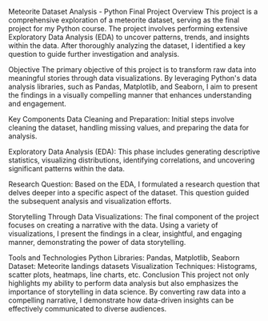 Meteorite Dataset Analysis - Python Final Project
Overview
This project is a comprehensive exploration of a meteorite dataset, serving as the final project for my Python course. The project involves performing extensive Exploratory Data Analysis (EDA) to uncover patterns, trends, and insights within the data. After thoroughly analyzing the dataset, I identified a key question to guide further investigation and analysis.

Objective
The primary objective of this project is to transform raw data into meaningful stories through data visualizations. By leveraging Python's data analysis libraries, such as Pandas, Matplotlib, and Seaborn, I aim to present the findings in a visually compelling manner that enhances understanding and engagement.

Key Components
Data Cleaning and Preparation: Initial steps involve cleaning the dataset, handling missing values, and preparing the data for analysis.

Exploratory Data Analysis (EDA): This phase includes generating descriptive statistics, visualizing distributions, identifying correlations, and uncovering significant patterns within the data.

Research Question: Based on the EDA, I formulated a research question that delves deeper into a specific aspect of the dataset. This question guided the subsequent analysis and visualization efforts.

Storytelling Through Data Visualizations: The final component of the project focuses on creating a narrative with the data. Using a variety of visualizations, I present the findings in a clear, insightful, and engaging manner, demonstrating the power of data storytelling.

Tools and Technologies
Python Libraries: Pandas, Matplotlib, Seaborn
Dataset: Meteorite landings datasets
Visualization Techniques: Histograms, scatter plots, heatmaps, line charts, etc.
Conclusion
This project not only highlights my ability to perform data analysis but also emphasizes the importance of storytelling in data science. By converting raw data into a compelling narrative, I demonstrate how data-driven insights can be effectively communicated to diverse audiences.
